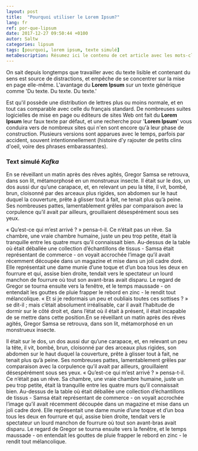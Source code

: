 ```yaml
---
layout: post
title:  "Pourquoi utiliser le Lorem Ipsum?"
lang: fr
ref: por-que-lipsum
date: 2017-12-27 09:50:44 +0100
autor: Saltw
categories: lipsum
tags: [pourquoi, lorem ipsum, texte simulé]
metaDescription: Résumez ici le contenu de cet article avec les mots-clés qui seront discutés plus en détail. Il s'agit de les attirer sur votre site Web sans déformer ou exagérer.
---
```


On sait depuis longtemps que travailler avec du texte lisible et contenant du sens est source de distractions, et empêche de se concentrer sur la mise en page elle-même. L'avantage du **Lorem Ipsum** sur un texte générique comme 'Du texte. Du texte. Du texte.'

Est qu'il possède une distribution de lettres plus ou moins normale, et en tout cas comparable avec celle du français standard. De nombreuses suites logicielles de mise en page ou éditeurs de sites Web ont fait du **Lorem Ipsum** leur faux texte par défaut, et une recherche pour '**Lorem Ipsum**' vous conduira vers de nombreux sites qui n'en sont encore qu'à leur phase de construction. Plusieurs versions sont apparues avec le temps, parfois par accident, souvent intentionnellement (histoire d'y rajouter de petits clins d'oeil, voire des phrases embarassantes).

### Text simulé _Kafka_

En se réveillant un matin après des rêves agités, Gregor Samsa se retrouva, dans son lit, métamorphosé en un monstrueux insecte. Il était sur le dos, un dos aussi dur qu’une carapace, et, en relevant un peu la tête, il vit, bombé, brun, cloisonné par des arceaux plus rigides, son abdomen sur le haut duquel la couverture, prête à glisser tout à fait, ne tenait plus qu’à peine. Ses nombreuses pattes, lamentablement grêles par comparaison avec la corpulence qu’il avait par ailleurs, grouillaient désespérément sous ses yeux.

« Qu’est-ce qui m’est arrivé ? » pensa-t-il. Ce n’était pas un rêve. Sa chambre, une vraie chambre humaine, juste un peu trop petite, était là tranquille entre les quatre murs qu’il connaissait bien. Au-dessus de la table où était déballée une collection d’échantillons de tissus - Samsa était représentant de commerce - on voyait accrochée l’image qu’il avait récemment découpée dans un magazine et mise dans un joli cadre doré.
Elle représentait une dame munie d’une toque et d’un boa tous les deux en fourrure et qui, assise bien droite, tendait vers le spectateur un lourd manchon de fourrure où tout son avant-bras avait disparu. Le regard de Gregor se tourna ensuite vers la fenêtre, et le temps maussade - on entendait les gouttes de pluie frapper le rebord en zinc - le rendit tout mélancolique. « Et si je redormais un peu et oubliais toutes ces sottises ? » se dit-il ; mais c’était absolument irréalisable, car il avait l’habitude de dormir sur le côté droit et, dans l’état où il était à présent, il était incapable de se mettre dans cette position.En se réveillant un matin après des rêves agités, Gregor Samsa se retrouva, dans son lit, métamorphosé en un monstrueux insecte.

Il était sur le dos, un dos aussi dur qu’une carapace, et, en relevant un peu la tête, il vit, bombé, brun, cloisonné par des arceaux plus rigides, son abdomen sur le haut duquel la couverture, prête à glisser tout à fait, ne tenait plus qu’à peine. Ses nombreuses pattes, lamentablement grêles par comparaison avec la corpulence qu’il avait par ailleurs, grouillaient désespérément sous ses yeux.
« Qu’est-ce qui m’est arrivé ? » pensa-t-il.
Ce n’était pas un rêve. Sa chambre, une vraie chambre humaine, juste un peu trop petite, était là tranquille entre les quatre murs qu’il connaissait bien. Au-dessus de la table où était déballée une collection d’échantillons de tissus - Samsa était représentant de commerce - on voyait accrochée l’image qu’il avait récemment découpée dans un magazine et mise dans un joli cadre doré.
Elle représentait une dame munie d’une toque et d’un boa tous les deux en fourrure et qui, assise bien droite, tendait vers le spectateur un lourd manchon de fourrure où tout son avant-bras avait disparu. Le regard de Gregor se tourna ensuite vers la fenêtre, et le temps maussade - on entendait les gouttes de pluie frapper le rebord en zinc - le rendit tout mélancolique.
